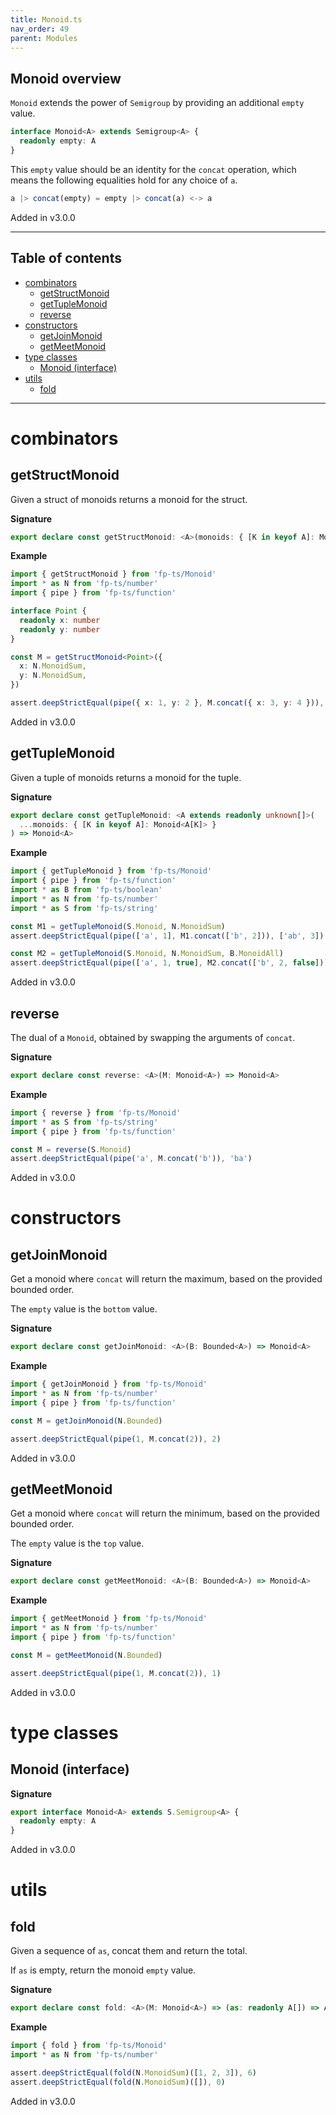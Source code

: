```yaml
---
title: Monoid.ts
nav_order: 49
parent: Modules
---
```


## Monoid overview

`Monoid` extends the power of `Semigroup` by providing an additional `empty` value.

```ts
interface Monoid<A> extends Semigroup<A> {
  readonly empty: A
}
```

This `empty` value should be an identity for the `concat` operation, which means the following equalities hold for any choice of `a`.

```ts
a |> concat(empty) = empty |> concat(a) <-> a
```

Added in v3.0.0

---

<h2 class="text-delta">Table of contents</h2>

- [combinators](#combinators)
  - [getStructMonoid](#getstructmonoid)
  - [getTupleMonoid](#gettuplemonoid)
  - [reverse](#reverse)
- [constructors](#constructors)
  - [getJoinMonoid](#getjoinmonoid)
  - [getMeetMonoid](#getmeetmonoid)
- [type classes](#type-classes)
  - [Monoid (interface)](#monoid-interface)
- [utils](#utils)
  - [fold](#fold)

---

# combinators

## getStructMonoid

Given a struct of monoids returns a monoid for the struct.

**Signature**

```ts
export declare const getStructMonoid: <A>(monoids: { [K in keyof A]: Monoid<A[K]> }) => Monoid<A>
```

**Example**

```ts
import { getStructMonoid } from 'fp-ts/Monoid'
import * as N from 'fp-ts/number'
import { pipe } from 'fp-ts/function'

interface Point {
  readonly x: number
  readonly y: number
}

const M = getStructMonoid<Point>({
  x: N.MonoidSum,
  y: N.MonoidSum,
})

assert.deepStrictEqual(pipe({ x: 1, y: 2 }, M.concat({ x: 3, y: 4 })), { x: 4, y: 6 })
```

Added in v3.0.0

## getTupleMonoid

Given a tuple of monoids returns a monoid for the tuple.

**Signature**

```ts
export declare const getTupleMonoid: <A extends readonly unknown[]>(
  ...monoids: { [K in keyof A]: Monoid<A[K]> }
) => Monoid<A>
```

**Example**

```ts
import { getTupleMonoid } from 'fp-ts/Monoid'
import { pipe } from 'fp-ts/function'
import * as B from 'fp-ts/boolean'
import * as N from 'fp-ts/number'
import * as S from 'fp-ts/string'

const M1 = getTupleMonoid(S.Monoid, N.MonoidSum)
assert.deepStrictEqual(pipe(['a', 1], M1.concat(['b', 2])), ['ab', 3])

const M2 = getTupleMonoid(S.Monoid, N.MonoidSum, B.MonoidAll)
assert.deepStrictEqual(pipe(['a', 1, true], M2.concat(['b', 2, false])), ['ab', 3, false])
```

Added in v3.0.0

## reverse

The dual of a `Monoid`, obtained by swapping the arguments of `concat`.

**Signature**

```ts
export declare const reverse: <A>(M: Monoid<A>) => Monoid<A>
```

**Example**

```ts
import { reverse } from 'fp-ts/Monoid'
import * as S from 'fp-ts/string'
import { pipe } from 'fp-ts/function'

const M = reverse(S.Monoid)
assert.deepStrictEqual(pipe('a', M.concat('b')), 'ba')
```

Added in v3.0.0

# constructors

## getJoinMonoid

Get a monoid where `concat` will return the maximum, based on the provided bounded order.

The `empty` value is the `bottom` value.

**Signature**

```ts
export declare const getJoinMonoid: <A>(B: Bounded<A>) => Monoid<A>
```

**Example**

```ts
import { getJoinMonoid } from 'fp-ts/Monoid'
import * as N from 'fp-ts/number'
import { pipe } from 'fp-ts/function'

const M = getJoinMonoid(N.Bounded)

assert.deepStrictEqual(pipe(1, M.concat(2)), 2)
```

Added in v3.0.0

## getMeetMonoid

Get a monoid where `concat` will return the minimum, based on the provided bounded order.

The `empty` value is the `top` value.

**Signature**

```ts
export declare const getMeetMonoid: <A>(B: Bounded<A>) => Monoid<A>
```

**Example**

```ts
import { getMeetMonoid } from 'fp-ts/Monoid'
import * as N from 'fp-ts/number'
import { pipe } from 'fp-ts/function'

const M = getMeetMonoid(N.Bounded)

assert.deepStrictEqual(pipe(1, M.concat(2)), 1)
```

Added in v3.0.0

# type classes

## Monoid (interface)

**Signature**

```ts
export interface Monoid<A> extends S.Semigroup<A> {
  readonly empty: A
}
```

Added in v3.0.0

# utils

## fold

Given a sequence of `as`, concat them and return the total.

If `as` is empty, return the monoid `empty` value.

**Signature**

```ts
export declare const fold: <A>(M: Monoid<A>) => (as: readonly A[]) => A
```

**Example**

```ts
import { fold } from 'fp-ts/Monoid'
import * as N from 'fp-ts/number'

assert.deepStrictEqual(fold(N.MonoidSum)([1, 2, 3]), 6)
assert.deepStrictEqual(fold(N.MonoidSum)([]), 0)
```

Added in v3.0.0
